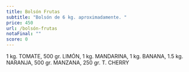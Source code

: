 ```yaml
---
title: Bolsón Frutas
subtitle: "Bolsón de 6 kg. aproximadamente. "
price: 450
url: /bolsón-frutas
notaFinal: ""
score: 0
---
```

1 kg. TOMATE, 500 gr. LIMÓN, 1 kg. MANDARINA, 1 kg. BANANA, 1.5 kg. NARANJA, 500 gr. MANZANA, 250 gr. T. CHERRY